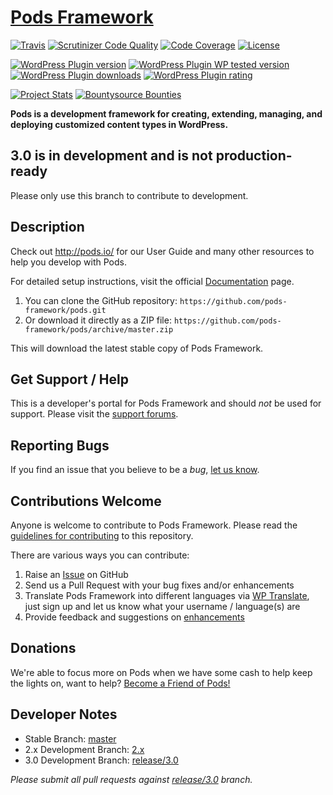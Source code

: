 # [Pods Framework](http://pods.io) #
[![Travis](https://secure.travis-ci.org/pods-framework/pods.png?branch=release/3.0)](http://travis-ci.org/pods-framework/pods)
[![Scrutinizer Code Quality](https://scrutinizer-ci.com/g/pods-framework/pods/badges/quality-score.png?b=release/3.0)](https://scrutinizer-ci.com/g/pods-framework/pods/?branch=release/3.0)
[![Code Coverage](https://scrutinizer-ci.com/g/pods-framework/pods/badges/coverage.png?b=release/3.0)](https://scrutinizer-ci.com/g/pods-framework/pods/?branch=release/3.0)
[![License](https://img.shields.io/badge/license-GPL--2.0%2B-green.svg)](https://github.com/pods-framework/pods/blob/master/license.txt)

[![WordPress Plugin version](https://img.shields.io/wordpress/plugin/v/pods.svg?style=flat)](https://wordpress.org/plugins/pods/)
[![WordPress Plugin WP tested version](https://img.shields.io/wordpress/v/pods.svg?style=flat)](https://wordpress.org/plugins/pods/)
[![WordPress Plugin downloads](https://img.shields.io/wordpress/plugin/dt/pods.svg?style=flat)](https://wordpress.org/plugins/pods/)
[![WordPress Plugin rating](https://img.shields.io/wordpress/plugin/r/pods.svg?style=flat)](https://wordpress.org/plugins/pods/)

[![Project Stats](https://www.openhub.net/p/pods-framework/widgets/project_thin_badge.gif)](https://www.openhub.net/p/pods-framework)
[![Bountysource Bounties](https://api.bountysource.com/badge/tracker?tracker_id=247358)](https://www.bountysource.com/teams/pods-framework/issues?tracker_ids=247358)

**Pods is a development framework for creating, extending, managing, and deploying customized content types in WordPress.**

## 3.0 is in development and is not production-ready

Please only use this branch to contribute to development. 

## Description

Check out <http://pods.io/> for our User Guide and many other resources to help you develop with Pods.

For detailed setup instructions, visit the official [Documentation](http://pods.io/docs/) page.

1. You can clone the GitHub repository: `https://github.com/pods-framework/pods.git`
2. Or download it directly as a ZIP file: `https://github.com/pods-framework/pods/archive/master.zip`

This will download the latest stable copy of Pods Framework.

## Get Support / Help

This is a developer's portal for Pods Framework and should _not_ be used for support. Please visit the [support forums](https://pods.io/forums/).

## Reporting Bugs

If you find an issue that you believe to be a *bug*, [let us know](https://github.com/pods-framework/pods/issues?state=open).

## Contributions Welcome

Anyone is welcome to contribute to Pods Framework. Please read the [guidelines for contributing](https://github.com/pods-framework/pods/blob/master/CONTRIBUTING.md) to this repository.

There are various ways you can contribute:

1. Raise an [Issue](https://github.com/pods-framework/pods/issues) on GitHub
2. Send us a Pull Request with your bug fixes and/or enhancements
3. Translate Pods Framework into different languages via [WP Translate](http://wp-translate.org/projects/pods), just sign up and let us know what your username / language(s) are
4. Provide feedback and suggestions on [enhancements](https://github.com/pods-framework/pods/issues?direction=desc&labels=Enhancement&page=1&sort=created&state=open)

## Donations

We're able to focus more on Pods when we have some cash to help keep the lights on, want to help? [Become a Friend of Pods!](https://pods.io/friends-of-pods/)

## Developer Notes

* Stable Branch: [master](https://github.com/pods-framework/pods/tree/master)
* 2.x Development Branch: [2.x](https://github.com/pods-framework/pods/tree/2.x)
* 3.0 Development Branch: [release/3.0](https://github.com/pods-framework/pods/tree/release/3.0)

<em>Please submit all pull requests against [release/3.0](https://github.com/pods-framework/pods/tree/release/3.0) branch.</em>